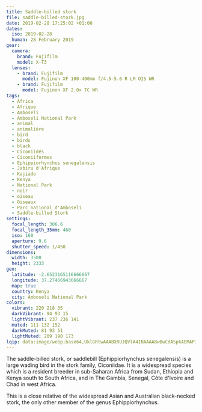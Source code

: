 ```yaml
---
title: Saddle-billed stork
file: saddle-billed-stork.jpg
date: 2019-02-28 17:25:02 +01:00
dates:
  iso: 2019-02-28
  human: 28 February 2019
gear:
  camera:
    brand: Fujifilm
    model: X-T3
  lenses:
    - brand: Fujifilm
      model: Fujinon XF 100-400mm f/4.5-5.6 R LM OIS WR
    - brand: Fujifilm
      model: Fujinon XF 2.0× TC WR
tags:
  - Africa
  - Afrique
  - Amboseli
  - Amboseli National Park
  - animal
  - animalière
  - bird
  - birds
  - black
  - Ciconiidés
  - Ciconiiformes
  - Ephippiorhynchus senegalensis
  - Jabiru d'Afrique
  - Kajiado
  - Kenya
  - National Park
  - noir
  - oiseau
  - Oiseaux
  - Parc national d'Amboseli
  - Saddle-billed Stork
settings:
  focal_length: 306.6
  focal_length_35mm: 460
  iso: 160
  aperture: 9.6
  shutter_speed: 1/450
dimensions:
  width: 3500
  height: 2333
geo:
  latitude: -2.6523165116666667
  longitude: 37.27466943666667
  map: true
  country: Kenya
  city: Amboseli National Park
colors:
  vibrant: 220 218 35
  darkVibrant: 94 93 15
  lightVibrant: 237 236 141
  muted: 111 132 152
  darkMuted: 81 93 51
  lightMuted: 209 190 173
lqip: data:image/webp;base64,UklGRtwAAABXRUJQVlA4INAAAABwBwCdASpkAEMAP3GszWE0rDQnpZVbUpAuCWVtxrYOCaFUz32HajOKP/Asz9xiwJbQWMM/8DR2mEBz5PVgl9gYsxU6AAD+4tRBU4itICOHygJV7ZhfaQHSxkuACwHO4lGWGDwQ5rsmoArONE3W1uc1mYHjwi/ENq5WBcR7iYouD4Z1HtMHtusFt8qlrkYlliTEnJyA3fqRWzCBG7ioFdMOniRd/5dweqJ1MeQ3rFk0Fbjsma5Aq6+1pJ2i0OSDUvxe1dpeGNzbY8ye+PlgEAAA
---
```


The saddle-billed stork, or saddlebill (Ephippiorhynchus senegalensis) is a large wading bird in the stork family, Ciconiidae. It is a widespread species which is a resident breeder in sub-Saharan Africa from Sudan, Ethiopia and Kenya south to South Africa, and in The Gambia, Senegal, Côte d'Ivoire and Chad in west Africa.

This is a close relative of the widespread Asian and Australian black-necked stork, the only other member of the genus Ephippiorhynchus.
